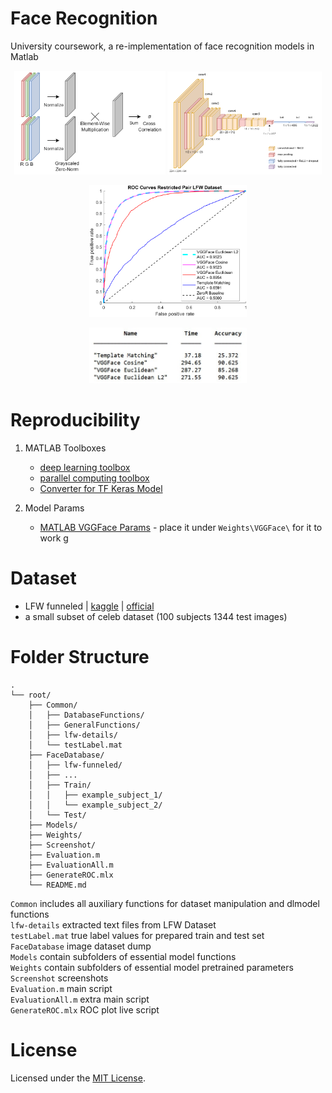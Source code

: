 # Face Recognition
University coursework, a re-implementation of face recognition models in Matlab

<p align="center" float="left">
    <img src="Screenshot/template_matching.png" width="48%"/>
    <img src="Screenshot/vgg16_xml.png" width="49%"/>
</p>
<p align="center" float="left">
    <img src="Screenshot/roc.png" width="50%"/>    
</p>
<p align="center" float="left">
    <img src="Screenshot/accuracy.jpg" width="50%"/>    
</p>

# Reproducibility
1. MATLAB Toolboxes
    - [deep learning toolbox](https://uk.mathworks.com/products/deep-learning.html)
    - [parallel computing toolbox](https://uk.mathworks.com/products/parallel-computing.html)
    - [Converter for TF Keras Model](https://uk.mathworks.com/matlabcentral/fileexchange/64649-deep-learning-toolbox-converter-for-tensorflow-models)

2. Model Params
    - [MATLAB VGGFace Params](https://github.com/teoshibin/COMP3007_CV_Face_Recognition/releases/latest) - place it under `Weights\VGGFace\` for it to work
g
# Dataset
- LFW funneled | [kaggle](https://www.kaggle.com/datasets/atulanandjha/lfwpeople) | [official](http://vis-www.cs.umass.edu/lfw/)
- a small subset of celeb dataset (100 subjects 1344 test images)

# Folder Structure
```
.
└── root/
    ├── Common/
    │   ├── DatabaseFunctions/
    │   ├── GeneralFunctions/
    │   ├── lfw-details/
    │   └── testLabel.mat
    ├── FaceDatabase/
    │   ├── lfw-funneled/
    │   ├── ...
    │   ├── Train/
    │   │   ├── example_subject_1/
    │   │   └── example_subject_2/
    │   └── Test/
    ├── Models/
    ├── Weights/
    ├── Screenshot/
    ├── Evaluation.m
    ├── EvaluationAll.m
    ├── GenerateROC.mlx
    └── README.md
```
`Common` includes all auxiliary functions for dataset manipulation and dlmodel functions   
`lfw-details` extracted text files from LFW Dataset   
`testLabel.mat` true label values for prepared train and test set   
`FaceDatabase` image dataset dump   
`Models` contain subfolders of essential model functions   
`Weights` contain subfolders of essential model pretrained parameters   
`Screenshot` screenshots   
`Evaluation.m` main script   
`EvaluationAll.m` extra main script   
`GenerateROC.mlx` ROC plot live script   

# License
Licensed under the [MIT License](./LICENSE.md).
